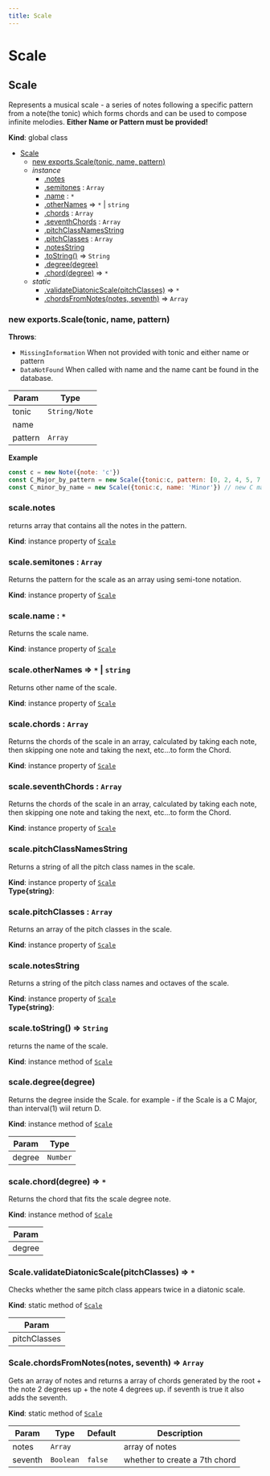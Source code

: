 ```yaml
---
title: Scale
---
```


# Scale

<a name="Scale"></a>

## Scale
Represents a musical scale - a series of notes following a specific pattern from a note(the tonic) which
    forms chords and can be used to compose infinite melodies.
<b>Either Name or Pattern must be provided!</b>

**Kind**: global class  

* [Scale](#Scale)
    * [new exports.Scale(tonic, name, pattern)](#new_Scale_new)
    * _instance_
        * [.notes](#Scale+notes)
        * [.semitones](#Scale+semitones) : <code>Array</code>
        * [.name](#Scale+name) : <code>\*</code>
        * [.otherNames](#Scale+otherNames) ⇒ <code>\*</code> \| <code>string</code>
        * [.chords](#Scale+chords) : <code>Array</code>
        * [.seventhChords](#Scale+seventhChords) : <code>Array</code>
        * [.pitchClassNamesString](#Scale+pitchClassNamesString)
        * [.pitchClasses](#Scale+pitchClasses) : <code>Array</code>
        * [.notesString](#Scale+notesString)
        * [.toString()](#Scale+toString) ⇒ <code>String</code>
        * [.degree(degree)](#Scale+degree)
        * [.chord(degree)](#Scale+chord) ⇒ <code>\*</code>
    * _static_
        * [.validateDiatonicScale(pitchClasses)](#Scale.validateDiatonicScale) ⇒ <code>\*</code>
        * [.chordsFromNotes(notes, seventh)](#Scale.chordsFromNotes) ⇒ <code>Array</code>

<a name="new_Scale_new"></a>

### new exports.Scale(tonic, name, pattern)
**Throws**:

- <code>MissingInformation</code> When not provided with tonic and either name or pattern
- <code>DataNotFound</code> When called with name and the name cant be found in the database.


| Param | Type |
| --- | --- |
| tonic | <code>String/Note</code> | 
| name |  | 
| pattern | <code>Array</code> | 

**Example**  
```js
const c = new Note({note: 'c'})
const C_Major_by_pattern = new Scale({tonic:c, pattern: [0, 2, 4, 5, 7, 9, 11]}) // new C major scale.
const C_minor_by_name = new Scale({tonic:c, name: 'Minor'}) // new C major scale // new C minor scale.
```
<a name="Scale+notes"></a>

### scale.notes
returns array that contains all the notes in the pattern.

**Kind**: instance property of [<code>Scale</code>](#Scale)  
<a name="Scale+semitones"></a>

### scale.semitones : <code>Array</code>
Returns the pattern for the scale as an array using semi-tone notation.

**Kind**: instance property of [<code>Scale</code>](#Scale)  
<a name="Scale+name"></a>

### scale.name : <code>\*</code>
Returns the scale name.

**Kind**: instance property of [<code>Scale</code>](#Scale)  
<a name="Scale+otherNames"></a>

### scale.otherNames ⇒ <code>\*</code> \| <code>string</code>
Returns other name of the scale.

**Kind**: instance property of [<code>Scale</code>](#Scale)  
<a name="Scale+chords"></a>

### scale.chords : <code>Array</code>
Returns the chords of the scale in an array, calculated by taking each note,
then skipping one note and taking the next, etc...to form the Chord.

**Kind**: instance property of [<code>Scale</code>](#Scale)  
<a name="Scale+seventhChords"></a>

### scale.seventhChords : <code>Array</code>
Returns the chords of the scale in an array, calculated by taking each note,
then skipping one note and taking the next, etc...to form the Chord.

**Kind**: instance property of [<code>Scale</code>](#Scale)  
<a name="Scale+pitchClassNamesString"></a>

### scale.pitchClassNamesString
Returns a string of all the pitch class names in the scale.

**Kind**: instance property of [<code>Scale</code>](#Scale)  
**Type{string}**:   
<a name="Scale+pitchClasses"></a>

### scale.pitchClasses : <code>Array</code>
Returns an array of the pitch classes in the scale.

**Kind**: instance property of [<code>Scale</code>](#Scale)  
<a name="Scale+notesString"></a>

### scale.notesString
Returns a string of the pitch class names and octaves of the scale.

**Kind**: instance property of [<code>Scale</code>](#Scale)  
**Type{string}**:   
<a name="Scale+toString"></a>

### scale.toString() ⇒ <code>String</code>
returns the name of the scale.

**Kind**: instance method of [<code>Scale</code>](#Scale)  
<a name="Scale+degree"></a>

### scale.degree(degree)
Returns the degree inside the Scale.
for example - if the Scale is a C Major,
than interval(1) wiil return D.

**Kind**: instance method of [<code>Scale</code>](#Scale)  

| Param | Type |
| --- | --- |
| degree | <code>Number</code> | 

<a name="Scale+chord"></a>

### scale.chord(degree) ⇒ <code>\*</code>
Returns the chord that fits the scale degree note.

**Kind**: instance method of [<code>Scale</code>](#Scale)  

| Param |
| --- |
| degree | 

<a name="Scale.validateDiatonicScale"></a>

### Scale.validateDiatonicScale(pitchClasses) ⇒ <code>\*</code>
Checks whether the same pitch class appears twice in a diatonic scale.

**Kind**: static method of [<code>Scale</code>](#Scale)  

| Param |
| --- |
| pitchClasses | 

<a name="Scale.chordsFromNotes"></a>

### Scale.chordsFromNotes(notes, seventh) ⇒ <code>Array</code>
Gets an array of notes and returns a array of chords generated by the root +
the note 2 degrees up +
the note 4 degrees up.
if seventh is true it also adds the seventh.

**Kind**: static method of [<code>Scale</code>](#Scale)  

| Param | Type | Default | Description |
| --- | --- | --- | --- |
| notes | <code>Array</code> |  | array of notes |
| seventh | <code>Boolean</code> | <code>false</code> | whether to create a 7th chord |

